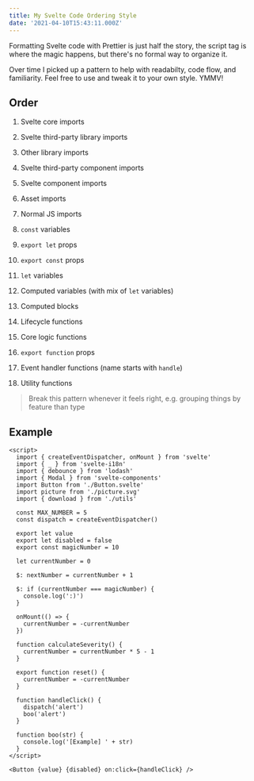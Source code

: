 ```yaml
---
title: My Svelte Code Ordering Style
date: '2021-04-10T15:43:11.000Z'
---
```


Formatting Svelte code with Prettier is just half the story, the script tag is where the magic happens, but there's no formal way to organize it.

Over time I picked up a pattern to help with readabilty, code flow, and familiarity. Feel free to use and tweak it to your own style. YMMV!

## Order

1. Svelte core imports

1. Svelte third-party library imports

1. Other library imports

1. Svelte third-party component imports

1. Svelte component imports

1. Asset imports

1. Normal JS imports

1. `const` variables

1. `export let` props

1. `export const` props

1. `let` variables

1. Computed variables (with mix of `let` variables)

1. Computed blocks

1. Lifecycle functions

1. Core logic functions

1. `export function` props

1. Event handler functions (name starts with `handle`)

1. Utility functions

> Break this pattern whenever it feels right, e.g. grouping things by feature than type

## Example

```svelte
<script>
  import { createEventDispatcher, onMount } from 'svelte'
  import { _ } from 'svelte-i18n'
  import { debounce } from 'lodash'
  import { Modal } from 'svelte-components'
  import Button from './Button.svelte'
  import picture from './picture.svg'
  import { download } from './utils'

  const MAX_NUMBER = 5
  const dispatch = createEventDispatcher()

  export let value
  export let disabled = false
  export const magicNumber = 10

  let currentNumber = 0

  $: nextNumber = currentNumber + 1

  $: if (currentNumber === magicNumber) {
    console.log(':)')
  }

  onMount(() => {
    currentNumber = -currentNumber
  })

  function calculateSeverity() {
    currentNumber = currentNumber * 5 - 1
  }

  export function reset() {
    currentNumber = -currentNumber
  }

  function handleClick() {
    dispatch('alert')
    boo('alert')
  }

  function boo(str) {
    console.log('[Example] ' + str)
  }
</script>

<Button {value} {disabled} on:click={handleClick} />
```
